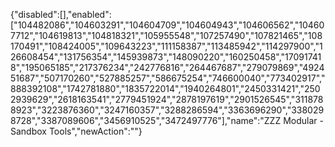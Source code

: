 {"disabled":[],"enabled":["104482086","104603291","104604709","104604943","104606562","104607712","104619813","104818321","105955548","107257490","107821465","108170491","108424005","109643223","111158387","113485942","114297900","126608454","131756354","145939873","148090220","160250458","170917418","195065185","217376234","242776816","264467687","279079869","492451687","507170260","527885257","586675254","746600040","773402917","888392108","1742781880","1835722014","1940264801","2450331421","2502939629","2618163541","2779451924","2878197619","2901526545","3118788923","3223876360","3247160357","3288286594","3363696290","3380298728","3387089606","3456910525","3472497776"],"name":"ZZZ Modular - Sandbox Tools","newAction":""}
